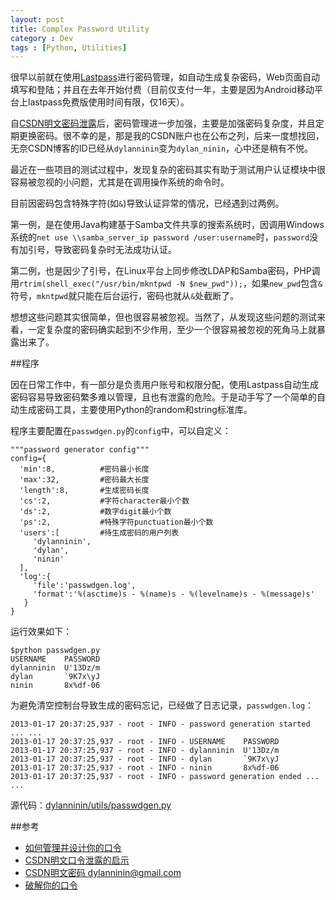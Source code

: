 ```yaml
---
layout: post
title: Complex Password Utility
category : Dev
tags : [Python, Utilities]
---
```


很早以前就在使用[Lastpass](https://lastpass.com)进行密码管理，如自动生成复杂密码，Web页面自动填写和登陆；并且在去年开始付费（目前仅支付一年，主要是因为Android移动平台上lastpass免费版使用时间有限，仅16天）。

自[CSDN明文密码泄露](http://coolshell.cn/articles/6193.html)后，密码管理进一步加强，主要是加强密码复杂度，并且定期更换密码。很不幸的是，那是我的CSDN账户也在公布之列，后来一度想找回，无奈CSDN博客的ID已经从`dylanninin`变为`dylan_ninin`，心中还是稍有不悦。

最近在一些项目的测试过程中，发现复杂的密码其实有助于测试用户认证模块中很容易被忽视的小问题，尤其是在调用操作系统的命令时。

目前因密码包含特殊字符(如`&`)导致认证异常的情况，已经遇到过两例。

第一例，是在使用Java构建基于Samba文件共享的搜索系统时，因调用Windows系统的`net use \\samba_server_ip password /user:username`时，`password`没有加引号，导致密码复杂时无法成功认证。

第二例，也是因少了引号，在Linux平台上同步修改LDAP和Samba密码，PHP调用`rtrim(shell_exec("/usr/bin/mkntpwd -N $new_pwd"));`，如果`new_pwd`包含`&`符号，`mkntpwd`就只能在后台运行，密码也就从`&`处截断了。

想想这些问题其实很简单，但也很容易被忽视。当然了，从发现这些问题的测试来看，一定复杂度的密码确实起到不少作用，至少一个很容易被忽视的死角马上就暴露出来了。

##程序

因在日常工作中，有一部分是负责用户账号和权限分配，使用Lastpass自动生成密码容易导致密码繁多难以管理，且也有泄露的危险。于是动手写了一个简单的自动生成密码工具，主要使用Python的random和string标准库。

程序主要配置在`passwdgen.py`的`config`中，可以自定义：

	"""password generator config"""
	config={
	  'min':8,			#密码最小长度
	  'max':32,			#密码最大长度
	  'length':8,		#生成密码长度
	  'cs':2,			#字符character最小个数
	  'ds':2,			#数字digit最小个数
	  'ps':2,			#特殊字符punctuation最小个数
	  'users':[			#待生成密码的用户列表
	     'dylanninin',
		 'dylan',
		 'ninin'
	  ],
	  'log':{
	     'file':'passwdgen.log',
	     'format':'%(asctime)s - %(name)s - %(levelname)s - %(message)s'
	   }
	}
	

运行效果如下：
	
	$python passwdgen.py
	USERNAME  	PASSWORD  
	dylanninin	U'13Dz/m  
	dylan     	`9K7x\yJ  
	ninin     	8x%df-06  

为避免清空控制台导致生成的密码忘记，已经做了日志记录，`passwdgen.log`：

	2013-01-17 20:37:25,937 - root - INFO - password generation started ... ...
	2013-01-17 20:37:25,937 - root - INFO - USERNAME  	PASSWORD  
	2013-01-17 20:37:25,937 - root - INFO - dylanninin	U'13Dz/m  
	2013-01-17 20:37:25,937 - root - INFO - dylan     	`9K7x\yJ  
	2013-01-17 20:37:25,937 - root - INFO - ninin     	8x%df-06  
	2013-01-17 20:37:25,937 - root - INFO - password generation ended ... ...

源代码：[dylanninin/utils/passwdgen.py](https://github.com/dylanninin/utils/blob/master/passwdgen.py)

##参考

* [如何管理并设计你的口令](如何管理并设计你的口令)
* [CSDN明文口令泄露的启示](http://coolshell.cn/articles/6193.html)
* [CSDN明文密码 dylanninin@gmail.com](https://dazzlepod.com/csdn/?email=dylanninin%40gmail.com)
* [破解你的口令](http://coolshell.cn/articles/3801.html)
